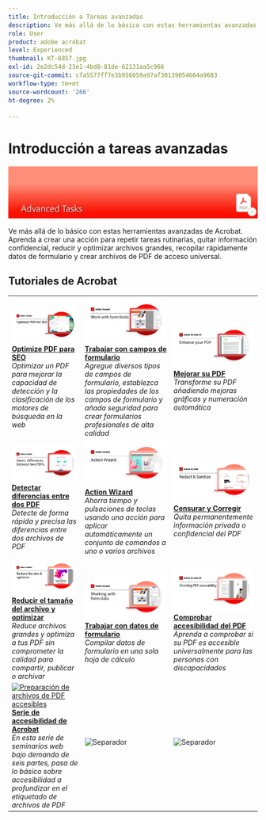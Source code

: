 ```yaml
---
title: Introducción a Tareas avanzadas
description: Ve más allá de lo básico con estas herramientas avanzadas de Acrobat
role: User
product: adobe acrobat
level: Experienced
thumbnail: KT-6857.jpg
exl-id: 2e2dc54d-23e1-4bd8-81de-62131aa5c966
source-git-commit: cfa5577ff7e3b956059a97af30139054664a9683
workflow-type: tm+mt
source-wordcount: '266'
ht-degree: 2%

---
```


# Introducción a tareas avanzadas

![Imagen de introducción a Acrobat](../assets/Hero-AdvancedTasks.png)

Ve más allá de lo básico con estas herramientas avanzadas de Acrobat. Aprenda a crear una acción para repetir tareas rutinarias, quitar información confidencial, reducir y optimizar archivos grandes, recopilar rápidamente datos de formulario y crear archivos de PDF de acceso universal.

## Tutoriales de Acrobat

<table style="table-layout:fixed">
<tr>
  <td>
    <a href="optimizeseo.md">
      <img alt="Optimize PDF para SEO" src="../assets/seo_1280.png" />
    </a>
    <div>
    <a href="optimizeseo.md"><strong>Optimize PDF para SEO</strong></a>
    </div>
    <em>Optimizar un PDF para mejorar la capacidad de detección y la clasificación de los motores de búsqueda en la web</em>
    <br>
  </td>
  <td>
    <a href="workforms.md">
      <img alt="Trabajar con campos de formulario" src="../assets/Workform_1280.png" />
    </a>
    <div>
    <a href="workforms.md"><strong>Trabajar con campos de formulario</strong></a>
    </div>
    <em>Agregue diversos tipos de campos de formulario, establezca las propiedades de los campos de formulario y añada seguridad para crear formularios profesionales de alta calidad</em>
    <br>
  </td>
  <td>
    <a href="enhance.md">
      <img alt="Mejorar su PDF" src="../assets/Enhance_1280.png" />
    </a>
    <div>
    <a href="enhance.md"><strong>Mejorar su PDF</strong></a>
    </div>
    <em>Transforme su PDF añadiendo mejoras gráficas y numeración automática</em>
    <br>
  </td>
</tr>
<tr>
  <td>
    <a href="compare.md">
      <img alt="Detectar diferencias entre dos PDF" src="../assets/Compare_1280.png" />
    </a>
    <div>
    <a href="compare.md"><strong>Detectar diferencias entre dos PDF</strong></a>
    </div>
    <em>Detecte de forma rápida y precisa las diferencias entre dos archivos de PDF</em>
    <br>
  </td> 
  <td>
    <a href="action.md">
      <img alt="Action Wizard" src="../assets/Action.jpg" />
    </a>
    <div>
    <a href="action.md"><strong>Action Wizard</strong></a>
    </div>
    <em>Ahorra tiempo y pulsaciones de teclas usando una acción para aplicar automáticamente un conjunto de comandos a uno o varios archivos</em>
    <br>
  </td>  
  <td>
    <a href="redact.md">
      <img alt="Censurar y Corregir" src="../assets/Redact.jpg" />
    </a>
    <div>
    <a href="redact.md"><strong>Censurar y Corregir</strong></a>
    </div>
    <em>Quita permanentemente información privada o confidencial del PDF</em>
    <br>
  </td>
</tr>
<tr>
  <td>
    <a href="reduce.md">
      <img alt="Reducir el tamaño del archivo y optimizar" src="../assets/Reduce.jpg" />
    </a>
    <div>
    <a href="reduce.md"><strong>Reducir el tamaño del archivo y optimizar</strong></a>
    </div>
    <em>Reduce archivos grandes y optimiza a tus PDF sin comprometer la calidad para compartir, publicar o archivar</em>
    <br>
  </td>
   <td>
    <a href="formdata.md">
      <img alt="Action Wizard" src="../assets/FormData.jpg" />
    </a>
    <div>
    <a href="formdata.md"><strong>Trabajar con datos de formulario</strong></a>
    </div>
    <em>Compilar datos de formulario en una sola hoja de cálculo</em>
    <br>
  </td>
   <td>
    <a href="accessibility.md">
      <img alt="Comprobar accesibilidad del PDF" src="../assets/Checkingaccessible_1280.jpg" />
    </a>
    <div>
    <a href="accessibility.md"><strong>Comprobar accesibilidad del PDF</strong></a>
    </div>
    <em>Aprenda a comprobar si su PDF es accesible universalmente para las personas con discapacidades</em>
    <br>
  </td>
</tr>
<tr>
  <td>
    <a href="accessibility-series.md">
      <img alt="Preparación de archivos de PDF accesibles" src="../assets/Accessibilityseries_1280.png" />
    </a>
    <div>
    <a href="accessibility-series.md"><strong>Serie de accesibilidad de Acrobat</strong></a>
    </div>
    <em>En esta serie de seminarios web bajo demanda de seis partes, pasa de lo básico sobre accesibilidad a profundizar en el etiquetado de archivos de PDF</em>
    <br>
  </td>
  <td>
   <img alt="Separador" src="../assets/Grayspacer.png" />
    <div>
    <br>
  </td>
  <td>
   <img alt="Separador" src="../assets/Grayspacer.png" />
    <div>
    <br>
  </td>
</tr>
</table>
